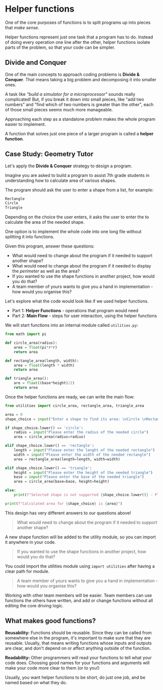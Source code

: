# Helper functions

One of the core purposes of functions is to split programs up into pieces that _make sense_.

Helper functions represent just one task that a program has to do. Instead of
doing every operation one line after the other, helper functions isolate parts
of the problem, so that your code can be simpler.

## Divide and Conquer

One of the main concepts to approach coding problems is **Divide & Conquer**.
That means taking a big problem and decomposing it into smaller ones.

A task like _"build a simulator for a microprocessor"_ sounds really
complicated! But, if you break it down into small pieces, like "add two numbers"
and "find which of two numbers is greater than the other", each of those small
pieces seems much more manageable.

Approaching each step as a standalone problem makes the whole program easier to implement.

A function that solves just one piece of a larger program is called a **helper function**.

## Case Study: Geometry Tutor

Let's apply the **Divide & Conquer** strategy to design a program.

Imagine you are asked to build a program to assist 7th grade students in understanding how to calculate area of various shapes.

The program should ask the user to enter a shape from a list, for example:

```txt
Rectangle
Circle
Triangle
```

Depending on the choice the user enters, it asks the user to enter the to calculate the area of the needed shape.

One option is to implement the whole code into one long file without splitting it into functions.

Given this program, answer these questions:

- What would need to change about the program if it needed to support another shape?
- What would need to change about the program if it needed to display the _perimeter_ as well as the area?
- If you wanted to use the shape functions in another project, how would you do that?
- A team member of yours wants to give you a hand in implementation - how would you organise this?

Let's explore what the code would look like if we used helper functions.

- Part 1: **Helper Functions** - operations that program would need
- Part 2: **Main Flow** - steps for user interaction, using the helper functions

We will start functions into an internal module called `utilities.py`:

```python
from math import pi

def circle_area(radius):
    area = float(pi*r*r)
    return area

def rectangle_area(length, width):
    area = float(length * width)
    return area

def triangle_area():
    are = float((base*height)/2)
    return area
```

Once the helper functions are ready, we can write the main flow:

```python
from utilities import circle_area, rectangle_area, triangle_area

area = 0
shape_choice = input("Enter a shape to find its area: \nCircle \nRectangle \nTriangle")

if shape_choice.lower() == 'circle':
    radius = input("Please enter the radius of the needed circle")
    area = circle_area(radius=radius)

elif shape_choice.lower() == 'rectangle':
    length = input("Please enter the lenght of the needed rectangle")
    width = input("Please enter the width of the needed rectangle")
    area = rectangle_area(length=length, width=width)

elif shape_choice.lower() == 'triangle':
    height = input("Please enter the height of the needed triangle")
    base = input("Please enter the base of the needed triangle")
    area = circle_area(base=base, height=height)

else:
    print(f"Selected shape is not supported {shape_choice.lower()} - Please choose an item from the list")

print(f"Calculated area for {shape_choice} is {area}")
```

This design has very different answers to our questions above!

> What would need to change about the program if it needed to support another shape?

A new shape function will be added to the utility module, so you can import it anywhere in your code.

> If you wanted to use the shape functions in another project, how would you do that?

You could import the utilities module using `import utilities` after having a clear path for module.

> A team member of yours wants to give you a hand in implementation - how would you organise this?

Working with other team members will be easier. Team members can use functions the others have written, and add or change functions without all editing the core driving logic.

## What makes good functions?

**Reusability:** Functions should be reusable. Since they can be called from
somewhere else in the program, it's important to make sure that they are
reusable. Usually, that means writing functions whose inputs and outputs are
clear, and don't depend on or affect anything outside of the function.

**Readability:** Other programmers will read your functions to tell what your
code does. Choosing good names for your functions and arguments will make
your code more clear to them (or to you!)

Usually, you want helper functions to be short, do just one job, and be named
based on what they do.